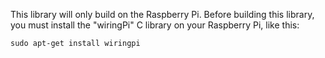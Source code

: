 This library will only build on the Raspberry Pi.  Before building
this library, you must install the "wiringPi" C library on your
Raspberry Pi, like this:

    sudo apt-get install wiringpi
